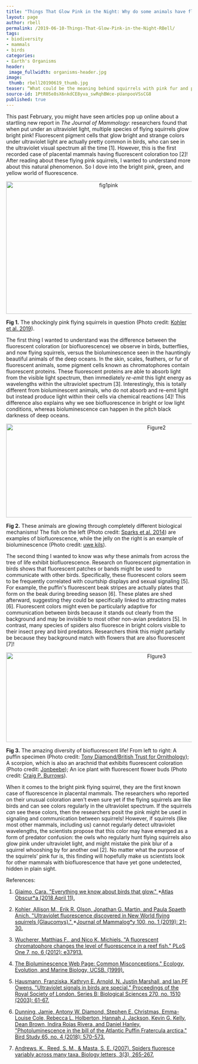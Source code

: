 ```yaml
---
title: "Things That Glow Pink in the Night: Why do some animals have fluorescent coloration under ultraviolet light?"
layout: page
author: rbell
permalink: /2019-06-10-Things-That-Glow-Pink-in-the-Night-RBell/
tags:
- biodiversity
- mammals
- birds
categories:
- Earth's Organisms
header:
 image_fullwidth: organisms-header.jpg
image:
 thumb: rbell20190619_thumb.jpg
teaser: “What could be the meaning behind squirrels with pink fur and puffins with electric blue beaks?”
source-id: 1PtR05e8sX6nkdCE8yva_swRqhBWce-pUanpooVSsCG8
published: true
---
```

This past February, you might have seen articles pop up online about a startling new report in *The Journal of Mammology*: researchers found that when put under an ultraviolet light, multiple species of flying squirrels glow bright pink! Fluorescent pigment cells that glow bright and strange colors under ultraviolet light are actually pretty common in birds, who can see in the ultraviolet visual spectrum all the time [1]. However, this is the first recorded case of placental mammals having fluorescent coloration too [2]! After reading about these flying pink squirrels, I wanted to understand more about this natural phenomenon. So I dove into the bright pink, green, and yellow world of fluorescence.

<center><a data-flickr-embed="true"  href="https://www.flickr.com/photos/139839751@N06/46757165315/in/dateposted-friend/" title="fig1pink"><img src="https://live.staticflickr.com/65535/46757165315_6387b5a4ba_o.jpg" width="540" height="359" alt="fig1pink"></a><script async src="//embedr.flickr.com/assets/client-code.js" charset="utf-8"></script></center>

**Fig 1.** The shockingly pink flying squirrels in question (Photo credit: [Kohler et al. 2019](https://academic.oup.com/jmammal/advance-article-abstract/doi/10.1093/jmammal/gyy177/5299493?redirectedFrom=fulltext)).

The first thing I wanted to understand was the difference between the fluorescent coloration (or biofluorescence) we observe in birds, butterflies, and now flying squirrels, versus the bioluminescence seen in the hauntingly beautiful animals of the deep oceans. In the skin, scales, feathers, or fur of fluorescent animals, some pigment cells known as chromatophores contain fluorescent proteins. These fluorescent proteins are able to absorb light from the visible light spectrum, then immediately *re-emit* this light energy as wavelengths within the ultraviolet spectrum [3]. Interestingly, this is totally different from bioluminescent animals, who do not absorb and re-emit light but instead produce light within their cells via chemical reactions [4]! This difference also explains why we see biofluorescence in bright or low light conditions, whereas bioluminescence can happen in the pitch black darkness of deep oceans.

<center><a data-flickr-embed="true"  href="https://www.flickr.com/photos/139839751@N06/46757165395/in/dateposted-friend/" title="Figure2"><img src="https://live.staticflickr.com/65535/46757165395_5852bb4c6a_c.jpg" width="800" height="254" alt="Figure2"></a><script async src="//embedr.flickr.com/assets/client-code.js" charset="utf-8"></script></center>

**Fig 2.** These animals are glowing through completely different biological mechanisms! The fish on the left (Photo credit: [Sparks et al. 2014](https://journals.plos.org/plosone/article?id=10.1371/journal.pone.0083259)) are examples of biofluorescence, while the jelly on the right is an example of bioluminescence (Photo credit: [uwe kils](https://commons.wikimedia.org/wiki/File:Ctenophora_edited.jpg)).

The second thing I wanted to know was *why* these animals from across the tree of life exhibit biofluorescence. Research on fluorescent pigmentation in birds shows that fluorescent patches or bands might be used to communicate with other birds. Specifically, these fluorescent colors seem to be frequently correlated with courtship displays and sexual signaling [5]. For example, the puffin's fluorescent beak stripes are actually plates that form on the beak during breeding season [6]. These plates are shed afterward, suggesting they could be specifically linked to attracting mates [6]. Fluorescent colors might even be particularly adaptive for communication between birds because it stands out clearly from the background and may be invisible to most other non-avian predators [5]. In contrast, many species of spiders also fluoresce in bright colors visible to their insect prey and bird predators. Researchers think this might partially be because they background match with flowers that are also fluorescent [7]!

<center><a data-flickr-embed="true"  href="https://www.flickr.com/photos/139839751@N06/32730205287/in/dateposted-friend/" title="FIgure3"><img src="https://live.staticflickr.com/65535/32730205287_d78f3ef2fa_c.jpg" width="800" height="243" alt="FIgure3"></a><script async src="//embedr.flickr.com/assets/client-code.js" charset="utf-8"></script></center>

**Fig 3.** The amazing diversity of biofluorescent life! From left to right: A puffin specimen (Photo credit: [Tony Diamond/](https://www.tandfonline.com/doi/full/10.1080/00063657.2018.1563771)[British](https://www.tandfonline.com/doi/full/10.1080/00063657.2018.1563771)[ Trust for Ornithology](https://www.tandfonline.com/doi/full/10.1080/00063657.2018.1563771)); A scorpion, which is also an arachnid that exhibits fluorescent coloration (Photo credit: [Jonbeebe](https://commons.wikimedia.org/wiki/File:Sorpion_Under_Blacklight_edit.jpg)); An ice plant with fluorescent flower buds (Photo credit: [Craig P. Burrows](http://www.cpburrows.com/portfolio/ice-plant-flower-buds/)).

When it comes to the bright pink flying squirrel, they are the first known case of fluorescence in placental mammals. The researchers who reported on their unusual coloration aren't even sure yet if the flying squirrels are like birds and can see colors regularly in the ultraviolet spectrum. If the squirrels *can* see these colors, then the researchers posit the pink might be used in signaling and communication between squirrels! However, if squirrels (like most other mammals, including us) cannot regularly detect ultraviolet wavelengths, the scientists propose that this color may have emerged as a form of predator confusion: the owls who regularly hunt flying squirrels also glow pink under ultraviolet light, and might mistake the pink blur of a squirrel whooshing by for another owl [2]. No matter what the purpose of the squirrels’ pink fur is, this finding will hopefully make us scientists look for other mammals with biofluorescence that have yet gone undetected, hidden in plain sight. 

References:

1. [Giaimo, Cara. "Everything we know about birds that glow." ](https://www.atlasobscura.com/articles/why-birds-glow-blacklight)*[Atlas Obscur*a](https://www.atlasobscura.com/articles/why-birds-glow-blacklight)[ (2018 April 11).](https://www.atlasobscura.com/articles/why-birds-glow-blacklight)

2. [Kohler, Allison M., Erik R. Olson, Jonathan G. Martin, and Paula Spaeth Anich. "Ultraviolet fluorescence discovered in New World flying squirrels (Glaucomys)." ](https://academic.oup.com/jmammal/advance-article-abstract/doi/10.1093/jmammal/gyy177/5299493?redirectedFrom=fulltext)*[Journal of Mammalog*y](https://academic.oup.com/jmammal/advance-article-abstract/doi/10.1093/jmammal/gyy177/5299493?redirectedFrom=fulltext)[ 100, no. 1 (2019): 21-30.](https://academic.oup.com/jmammal/advance-article-abstract/doi/10.1093/jmammal/gyy177/5299493?redirectedFrom=fulltext)

3. [Wucherer, Matthias F., and Nico K. Michiels. "A fluorescent chromatophore changes the level of fluorescence in a reef fish." PLoS One 7, no. 6 (2012): e37913.](https://www.ncbi.nlm.nih.gov/pmc/articles/PMC3368913/pdf/pone.0037913.pdf)

4. [The Bioluminescence Web Page: Common Misconceptions." Ecology, Evolution, and Marine Biology, UCSB. (1999). ](https://biolum.eemb.ucsb.edu/myth.html)

5. [Hausmann, Franziska, Kathryn E. Arnold, N. Justin Marshall, and Ian PF Owens. "Ultraviolet signals in birds are special." Proceedings of the Royal Society of London. Series B: Biological Sciences 270, no. 1510 (2003): 61-67.](https://royalsocietypublishing.org/doi/pdf/10.1098/rspb.2002.2200)

6. [Dunning, Jamie, Antony W. Diamond, Stephen E. Christmas, Emma-Louise Cole, Rebecca L. Holberton, Hannah J. Jackson, Kevin G. Kelly, Dean Brown, Indira Rojas Rivera, and Daniel Hanley. "Photoluminescence in the bill of the Atlantic Puffin Fratercula arctica." Bird Study 65, no. 4 (2018): 570-573.](https://www.tandfonline.com/doi/pdf/10.1080/00063657.2018.1563771?needAccess=true)

7. [Andrews, K., Reed, S. M., & Masta, S. E. (2007). Spiders fluoresce variably across many taxa. Biology letters, 3(3), 265-267.](https://www.ncbi.nlm.nih.gov/pmc/articles/PMC2104643/pdf/rsbl20070016.pdf)

